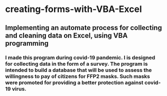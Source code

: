 # creating-forms-with-VBA-Excel
## Implementing an automate process for collecting and cleaning data on Excel, using VBA programming
### I made this program during covid-19 pandemic. I is designed for collecting data in the form of a survey. The program is intended to build a database that will be used to assess the willingness to pay of citizens for FFP2 masks. Such masks were promoted for providing a better protection against covid-19 virus.
